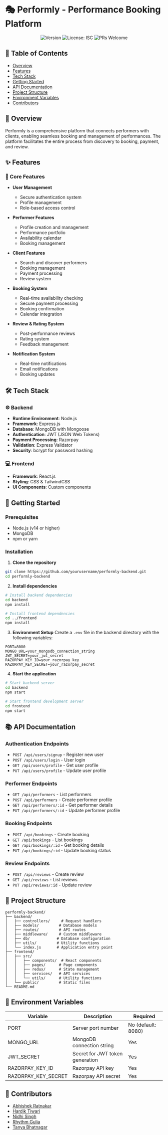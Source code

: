 # 🎭 Performly - Performance Booking Platform

<div align="center">

![Version](https://img.shields.io/badge/version-1.0.0-blue.svg?cacheSeconds=2592000)
![License: ISC](https://img.shields.io/badge/License-ISC-yellow.svg)
![PRs Welcome](https://img.shields.io/badge/PRs-welcome-brightgreen.svg)

</div>

## 📝 Table of Contents
- [Overview](#-overview)
- [Features](#-features)
- [Tech Stack](#-tech-stack)
- [Getting Started](#-getting-started)
- [API Documentation](#-api-documentation)
- [Project Structure](#-project-structure)
- [Environment Variables](#-environment-variables)
- [Contributors](#-contributors)

## 🌟 Overview

Performly is a comprehensive platform that connects performers with clients, enabling seamless booking and management of performances. The platform facilitates the entire process from discovery to booking, payment, and review.

## ✨ Features

### 🎯 Core Features
- **User Management**
  - Secure authentication system
  - Profile management
  - Role-based access control

- **Performer Features**
  - Profile creation and management
  - Performance portfolio
  - Availability calendar
  - Booking management

- **Client Features**
  - Search and discover performers
  - Booking management
  - Payment processing
  - Review system

- **Booking System**
  - Real-time availability checking
  - Secure payment processing
  - Booking confirmation
  - Calendar integration

- **Review & Rating System**
  - Post-performance reviews
  - Rating system
  - Feedback management

- **Notification System**
  - Real-time notifications
  - Email notifications
  - Booking updates

## 🛠 Tech Stack

### ⚙️ Backend
- **Runtime Environment**: Node.js
- **Framework**: Express.js
- **Database**: MongoDB with Mongoose
- **Authentication**: JWT (JSON Web Tokens)
- **Payment Processing**: Razorpay
- **Validation**: Express Validator
- **Security**: bcrypt for password hashing

### 💻 Frontend
- **Framework**: React.js
- **Styling**: CSS & TailwindCSS
- **UI Components**: Custom components

## 🚀 Getting Started

### Prerequisites
- Node.js (v14 or higher)
- MongoDB
- npm or yarn

### Installation

1. **Clone the repository**
```bash
git clone https://github.com/yourusername/performly-backend.git
cd performly-backend
```

2. **Install dependencies**
```bash
# Install backend dependencies
cd backend
npm install

# Install frontend dependencies
cd ../frontend
npm install
```

3. **Environment Setup**
Create a `.env` file in the backend directory with the following variables:
```env
PORT=8080
MONGO_URL=your_mongodb_connection_string
JWT_SECRET=your_jwt_secret
RAZORPAY_KEY_ID=your_razorpay_key
RAZORPAY_KEY_SECRET=your_razorpay_secret
```

4. **Start the application**
```bash
# Start backend server
cd backend
npm start

# Start frontend development server
cd frontend
npm start
```

## 📚 API Documentation

### Authentication Endpoints
- `POST /api/users/signup` - Register new user
- `POST /api/users/login` - User login
- `GET /api/users/profile` - Get user profile
- `PUT /api/users/profile` - Update user profile

### Performer Endpoints
- `GET /api/performers` - List performers
- `POST /api/performers` - Create performer profile
- `GET /api/performers/:id` - Get performer details
- `PUT /api/performers/:id` - Update performer profile

### Booking Endpoints
- `POST /api/bookings` - Create booking
- `GET /api/bookings` - List bookings
- `GET /api/bookings/:id` - Get booking details
- `PUT /api/bookings/:id` - Update booking status

### Review Endpoints
- `POST /api/reviews` - Create review
- `GET /api/reviews` - List reviews
- `PUT /api/reviews/:id` - Update review

## 📁 Project Structure

```
performly-backend/
├── backend/
│   ├── controllers/     # Request handlers
│   ├── models/         # Database models
│   ├── routes/         # API routes
│   ├── middleware/     # Custom middleware
│   ├── db/            # Database configuration
│   ├── utils/         # Utility functions
│   └── index.js       # Application entry point
├── frontend/
│   ├── src/
│   │   ├── components/  # React components
│   │   ├── pages/      # Page components
│   │   ├── redux/      # State management
│   │   ├── services/   # API services
│   │   └── utils/      # Utility functions
│   └── public/         # Static files
└── README.md
```

## 🔐 Environment Variables

| Variable | Description | Required |
|----------|-------------|----------|
| PORT | Server port number | No (default: 8080) |
| MONGO_URL | MongoDB connection string | Yes |
| JWT_SECRET | Secret for JWT token generation | Yes |
| RAZORPAY_KEY_ID | Razorpay API key | Yes |
| RAZORPAY_KEY_SECRET | Razorpay API secret | Yes |

## 👥 Contributors

- [Abhishek Ratnakar](https://github.com/abhishekratnakar31)
- [Hardik Tiwari](https://github.com/HardikTi13)
- [Nidhi Singh](https://github.com/nidhiisinghh)
- [Rhythm Gulia](https://github.com/rhythmgulia)
- [Tanya Bhatnagar](https://github.com/tanyabhatnagar)

